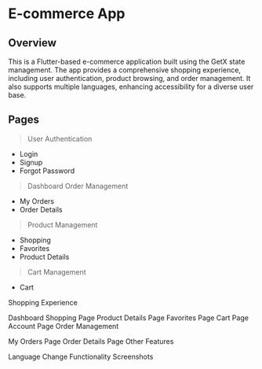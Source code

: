 # **E-commerce App**

## **Overview**

This is a Flutter-based e-commerce application built using the GetX state management. The app provides a comprehensive shopping experience, including user authentication, product browsing, and order management. It also supports multiple languages, enhancing accessibility for a diverse user base.

## **Pages**
>User Authentication
 - Login
 - Signup
 - Forgot Password
> Dashboard
 > Order Management
  - My Orders 
  - Order Details 
 > Product Management
  - Shopping
  - Favorites
  - Product Details
 > Cart Management
  - Cart

Shopping Experience

Dashboard
Shopping Page
Product Details Page
Favorites Page
Cart Page
Account Page
Order Management

My Orders Page
Order Details Page
Other Features

Language Change Functionality
Screenshots
